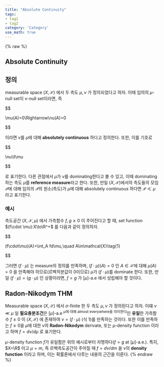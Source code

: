 ```yaml
---
title: "Absolute Continuity"
tags:
- tag1
- tag2
category: 'Category'
use_math: true
---
```

{% raw %}
## Absolute Continuity

## 정의

measurable space $(X,\mathcal{X})$ 에서 두 측도 $\mu,\nu$ 가 정의되었다고 하자. 이때 임의의 $\mu$-null set이 $\nu$-null set이라면, 즉

$$

\mu(A)=0\Rightarrow\nu(A)=0

$$

이라면 $\nu$를 $\mu$에 대해 **absolutely continuous** 하다고 정의한다. 또한, 이를 기호로

$$

\nu\ll\mu

$$

로 표기한다. 다른 관점에서 $\mu$가 $\nu$를 dominating한다고 볼 수 있고, 이때 dominating 하는 측도 $\mu$를 **reference measure**라고 한다. 또한, 만일 $(X,\mathcal{X})$에서의 측도들의 모임 $\mathcal{P}$에 대해 임의의 $\mathcal{P}$의 원소(측도)가 $\mu$에 대해 absolutely continuous 하다면 $\mathcal{P}\ll\mu$ 라고 표기한다.

### 예시

측도공간 $(X,\mathcal{X},\mu)$ 에서 가측함수 $f,g\geq 0$ 이 주어진다고 할 때, set function $(f\cdot \mu):X\to\R^+$ 를 다음과 같이 정의하자.

$$

(f\cdot\mu)(A)=\int_A fd\mu,\quad A\in\mathcal{X}\tag{1}

$$

그러면 $(f\cdot\mu)$ 는 measure의 정의를 만족하며, $(f\cdot\mu)(A)=0$ 인 $A\in\mathcal{X}$에 대해 $\mu(A)=0$ 을 만족해야 하므로(르벡적분값이 0이므로) $\mu$가 $(f\cdot\mu)$를 dominate 한다. 또한, 만일 $(f\cdot\mu)=(g\cdot\mu)$ 인 상황이라면, $f=g$ 가 $[\mu]$-a.e 에서 성립해야 할 것이다.

## Radon-Nikodym THM

Measurable space $(X,\mathcal{X})$ 에서 $\sigma$-finite 한 두 측도 $\mu,\nu$ 가 정의된다고 하자. 이떄 $\nu\ll\mu$ 일 **필요충분조건**은 $[\mu]$-a.e <sup>$\mu$에 대해 almost everywhere을 의미한다</sup>인 **유일**한 가측함수 $f\geq 0$ 이 $(X,\mathcal{X})$ 에 존재하여 $\nu=(f\cdot\mu)$ (식 1)를 만족하는 것이다. 또한 이를 만족하는 $f\geq0$을 $\mu$에 대한 $\nu$의 **Radon-Nikodym** derivate, 또는 $\mu$-density function 이라고 하며 $f=d\nu/d\mu$ 로 표기한다.

$\mu$-density function $f$가 유일함은 위의 예시로부터 자명하다($f=g$ at $[\mu]$-a.e.). 특히, $X=\R$ 이고 $\mu=m$, 즉 르벡측도공간이 주어질 때 $f=d\nu/dm$ 을 $\nu$의 **density function** 이라고 하며, 이는 확률론에서 다루는 내용의 근간을 이룬다.
{% endraw %}